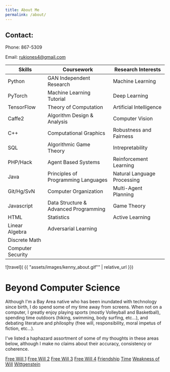 ```yaml
---
title: About Me
permalink: /about/
---
```


## Contact:

Phone: 867-5309

Email: rukjones4@gmail.com

Skills  |  Coursework | Research Interests
--- | --- | ---
Python | GAN Independent Research | Machine Learning
PyTorch | Machine Learning Tutorial | Deep Learning
TensorFlow | Theory of Computation | Artificial Intelligence
Caffe2 | Algorithm Design & Analysis | Computer Vision
C++ | Computational Graphics | Robustness and Fairness
SQL | Algorithmic Game Theory | Intrepretability
PHP/Hack | Agent Based Systems | Reinforcement Learning 
Java | Principles of Programming Languages | Natural Language Processing
Git/Hg/SvN | Computer Organization | Multi-Agent Planning 
Javascript |  Data Structure & Advanced Programming | Game Theory
HTML | Statistics | Active Learning 
 | Linear Algebra | Adversarial Learning
 | Discrete Math |
 | Computer Security |

![travel]( {{ "assets/images/kenny_about.gif"" | relative_url }})

# Beyond Computer Science

Although I'm a Bay Area native who has been inundated with technology since birth, I do spend some of my time away from screens.
When not on a computer, I greatly enjoy playing sports (mostly Volleyball and Basketball), spending time outdoors (hiking, swimming, body surfing, etc...), and debating literature and philosphy (free will, responsibility, moral impetus of fiction, etc...).

I've listed a haphazard assortment of some of my thoughts in these areas below, although I make no claims about their accuracy, consistency or coherence. 

[Free Will 1](/assets/pdfs/fw_2.pdf) 
[Free Will 2](/assets/pdfs/fw_2.pdf) 
[Free Will 3](/assets/pdfs/fw_2.pdf) 
[Free Will 4](/assets/pdfs/fw_2.pdf) 
[Friendship](/assets/pdfs/friendship.pdf)
[Time](/assets/pdfs/time.pdf)
[Weakness of Will](/assets/pdfs/akrasia.pdf)
[Wittgenstein](/assets/pdfs/wittgenstein.pdf)